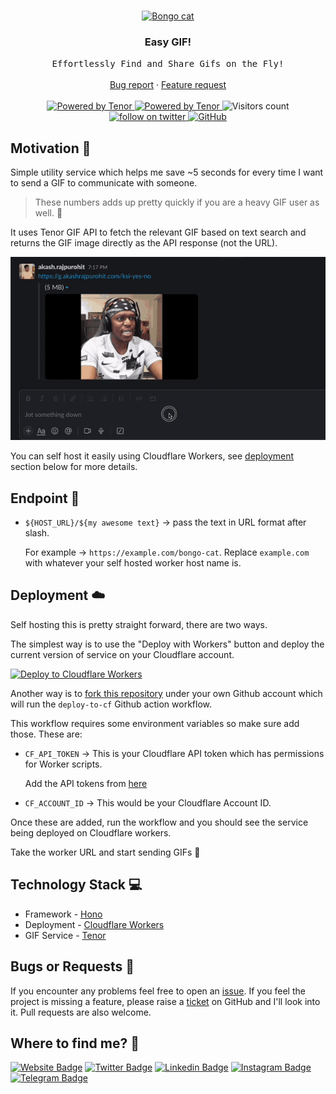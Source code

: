 <br />
<p align="center">
  <a href="https://github.com/AkashRajpurohit/easy-gif">
    <img src="https://media.tenor.com/NjbLQCvQoC8AAAAC/bongo-cat.gif" alt="Bongo cat" width="200" height="150" />
  </a>

  <h3 align="center">Easy GIF!</h3>

  <p align="center">
    <samp>Effortlessly Find and Share Gifs on the Fly!</samp>
    <br />
    <br />
    <a href="https://github.com/AkashRajpurohit/easy-gif/issues/new?template=bug_report.md">Bug report</a>
    ·
    <a href="https://github.com/AkashRajpurohit/easy-gif/issues/new?template=feature_request.md">Feature request</a>
		<br />
		<br />
		<a href="https://workers.cloudflare.com/">
    	<img alt="Powered by Tenor" src="https://img.shields.io/badge/Deployed%20via-Cloudflare%20Workers-%23FAAD3F" />
  	</a>
		<a href="https://tenor.com/">
    	<img alt="Powered by Tenor" src="https://img.shields.io/badge/Powered%20by-Tenor-0088cc" />
  	</a>
		<img alt="Visitors count" src="https://visitor-badge.laobi.icu/badge?page_id=@akashrajpurohit~easy-gif.visitor-badge&style=flat-square&color=0088cc" />
		<a href="https://twitter.com/akashwhocodes">
    	<img alt="follow on twitter" src="https://img.shields.io/twitter/follow/akashwhocodes.svg?style=social&label=@akashwhocodes" />
  	</a>
		<a href="https://github.com/AkashRajpurohit/easy-gif">
			<img alt="GitHub" src="https://img.shields.io/github/license/AkashRajpurohit/easy-gif" />
		</a>
  </p>
</p>

## Motivation 💪

Simple utility service which helps me save ~5 seconds for every time I want to send a GIF to communicate with someone.

> These numbers adds up pretty quickly if you are a heavy GIF user as well. 👀

It uses Tenor GIF API to fetch the relevant GIF based on text search and returns the GIF image directly as the API response (not the URL).

![Preview](preview.gif)

You can self host it easily using Cloudflare Workers, see [deployment](#deployment-%EF%B8%8F) section below for more details.

## Endpoint 🚀

- `${HOST_URL}/${my awesome text}` -> pass the text in URL format after slash.

	For example -> `https://example.com/bongo-cat`. Replace `example.com` with whatever your self hosted worker host name is.

## Deployment ☁️

Self hosting this is pretty straight forward, there are two ways.

The simplest way is to use the "Deploy with Workers" button and deploy the current version of service on your Cloudflare account.

[![Deploy to Cloudflare Workers](https://deploy.workers.cloudflare.com/button)](https://deploy.workers.cloudflare.com/?url=https://github.com/AkashRajpurohit/easy-gif)

Another way is to [fork this repository](https://docs.github.com/en/get-started/quickstart/fork-a-repo) under your own Github account which will run the `deploy-to-cf` Github action workflow.

This workflow requires some environment variables so make sure add those. These are:

- `CF_API_TOKEN` -> This is your Cloudflare API token which has permissions for Worker scripts.

	Add the API tokens from [here](https://dash.cloudflare.com/profile/api-tokens)
- `CF_ACCOUNT_ID` -> This would be your Cloudflare Account ID.

Once these are added, run the workflow and you should see the service being deployed on Cloudflare workers.

Take the worker URL and start sending GIFs 🎉

## Technology Stack 💻

- Framework - [Hono](https://honojs.dev/)
- Deployment - [Cloudflare Workers](https://workers.cloudflare.com/)
- GIF Service - [Tenor](https://tenor.com/)

## Bugs or Requests 🐛

If you encounter any problems feel free to open an [issue](https://github.com/AkashRajpurohit/easy-gif/issues/new?template=bug_report.md). If you feel the project is missing a feature, please raise a [ticket](https://github.com/AkashRajpurohit/easy-gif/issues/new?template=feature_request.md) on GitHub and I'll look into it. Pull requests are also welcome.

## Where to find me? 👀

[![Website Badge](https://img.shields.io/badge/-akashrajpurohit.com-3b5998?logo=google-chrome&logoColor=white)](https://akashrajpurohit.com/)
[![Twitter Badge](https://img.shields.io/badge/-@akashwhocodes-00acee?logo=Twitter&logoColor=white)](https://twitter.com/AkashWhoCodes)
[![Linkedin Badge](https://img.shields.io/badge/-@AkashRajpurohit-0e76a8?logo=Linkedin&logoColor=white)](https://linkedin.com/in/AkashRajpurohit)
[![Instagram Badge](https://img.shields.io/badge/-@akashwho.codes-e4405f?logo=Instagram&logoColor=white)](https://instagram.com/akashwho.codes/)
[![Telegram Badge](https://img.shields.io/badge/-@AkashRajpurohit-0088cc?logo=Telegram&logoColor=white)](https://t.me/AkashRajpurohit)